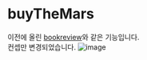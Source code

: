 # buyTheMars
이전에 올린 [bookreview](https://github.com/zeonga1102/bookreview "해당 레포지토리로 이동합니다")와 같은 기능입니다.<br>
컨셉만 변경되었습니다.
![image](https://user-images.githubusercontent.com/71905164/163939304-ccb73eec-3df2-4a12-9ef6-f770a1c76342.png)
